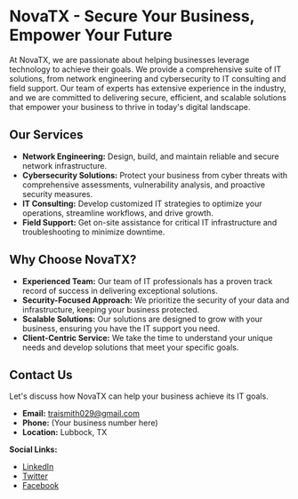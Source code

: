 # NovaTX - Secure Your Business, Empower Your Future

At NovaTX, we are passionate about helping businesses leverage technology to achieve their goals. We provide a comprehensive suite of IT solutions, from network engineering and cybersecurity to IT consulting and field support. Our team of experts has extensive experience in the industry, and we are committed to delivering secure, efficient, and scalable solutions that empower your business to thrive in today's digital landscape.

## Our Services

* **Network Engineering:** Design, build, and maintain reliable and secure network infrastructure.
* **Cybersecurity Solutions:** Protect your business from cyber threats with comprehensive assessments, vulnerability analysis, and proactive security measures.
* **IT Consulting:** Develop customized IT strategies to optimize your operations, streamline workflows, and drive growth.
* **Field Support:** Get on-site assistance for critical IT infrastructure and troubleshooting to minimize downtime.

## Why Choose NovaTX?

* **Experienced Team:** Our team of IT professionals has a proven track record of success in delivering exceptional solutions.
* **Security-Focused Approach:** We prioritize the security of your data and infrastructure, keeping your business protected.
* **Scalable Solutions:** Our solutions are designed to grow with your business, ensuring you have the IT support you need.
* **Client-Centric Service:** We take the time to understand your unique needs and develop solutions that meet your specific goals.

## Contact Us

Let's discuss how NovaTX can help your business achieve its IT goals.

* **Email:** traismith029@gmail.com
* **Phone:** (Your business number here)
* **Location:** Lubbock, TX

**Social Links:**

* [LinkedIn](https://www.linkedin.com/in/traivonesmith)
* [Twitter](https://twitter.com/traivonesmith)
* [Facebook](https://facebook.com/NovaTX)
